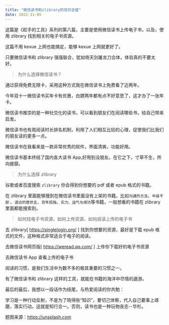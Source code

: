 ```yaml
---
title: "微信读书和zlibrary的双剑合璧"
date: 2022-11-05
---
```

<link rel="stylesheet" type="text/css" href="/common.css">

这篇是《趁手的工具》系列的第八篇，主要是使用微信读书上传电子书，以及，使用 zlibrary 找到相关的电子书资源。

这篇不用 kexue 上网也能搞定，能够 kexue 上网就更好了。

只要微信读书和 zlibrary 强强联合，犹如倚天剑屠龙刀合体，体验真的不要太好。

<blockquote class="blockquote">为什么选择微信读书？</blockquote>

通过获得免费无限卡，采用这种方式我在微信读书上免费看了近两年。

今年双十一微信读书买年卡有优惠，白嫖两年都有点不好意思了，这才办了一张年卡。

微信读书推崇的是一种社交化的读书，可以看到朋友们在阅读哪些书，给自己带来启发。

微信读书也有周阅读时长排名机制，利用了人们相互比较的心理，促使我们比我们的朋友读的更多一点。

微信读书在我看来是一款非常优秀的软件，界面清爽，功能好用。

微信读书基本终结了国内各大读书 App,好用到没朋友。在它之下，寸草不生，所向披靡。

<blockquote class="blockquote">为什么选择 zlibrary</blockquote>

谷歌或者百度搜索 `zlibrary` 你会得到你想要的 pdf 或者 epub 格式的书籍。

在 zlibrary 里面能够搜到在微信读书里面没有上架的书籍，比如`沟通的方法`、`中县干部` 、`遥远的救世主`、`百年孤独`、`实力、运气与成功`等书籍，一般想看的书籍在 zlibrary 里面都能搜索到。

<blockquote class="blockquote">如何找电子书资源，如何上传资源，如何阅读上传的电子书</blockquote>

去 zlibrary[ https://singlelogin.org/ ] 找到你想要的资源，最好是下载 epub 格式的文件，这种格式非常适合于电子的阅读。

去微信读书网页版[ https://weread.qq.com/ ] 上传你下载好的电子书资源

去微信读书 App 查看上传的电子书

阅读的习惯，是我们生活中为数不多的极其重要的习惯之一。  

有了微信读书和 zlibrary 这样的工具，就能在书籍的海洋中尽情的遨游。

最后的最后，我想以一段话作为结尾，与热爱阅读的你共勉：

学习是一种行动反射，不是为了晓得些“知识”，要切己体察，代入自己要事上琢磨，落实行动，这就是知行合一。否则，读书也是一种玩物丧志--华杉。

题图来源：https://unsplash.com
